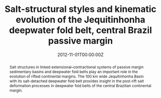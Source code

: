 ---
title: "Salt-structural styles and kinematic evolution of the Jequitinhonha deepwater fold belt, central Brazil passive margin"
authors:
- Jürgen Adam
- admin
- Marianela Sanchez
date: "2012-11-01T00:00:00Z"
doi: "https://doi.org/10.1016/j.marpetgeo.2012.04.010"

# Schedule page publish date (NOT publication's date).
publishDate: "2012-11-01T00:00:00Z"

# Publication type.
# Legend: 0 = Uncategorized; 1 = Conference paper; 2 = Journal article;
# 3 = Preprint / Working Paper; 4 = Report; 5 = Book; 6 = Book section;
# 7 = Thesis; 8 = Patent
publication_types: ["2"]

# Publication name and optional abbreviated publication name.
publication: "Marine and Petroleum Geology"
publication_short: ""

abstract: Salt structures in linked extensional–contractional systems of passive margin sedimentary basins and deepwater fold belts play an important role in the evolution of rifted continental margins. The 100 km wide Jequitinhonha Basin with its salt-detached deepwater fold belt provides insight in the post-rift salt deformation processes in deepwater fold belts of the central Brazilian continental margin.

# Summary. An optional shortened abstract.
summary: We use seismic data to study the structural style and kinematic evolution of the Jequitinhonha Basin, Brazil.
tags:
- Journal publication
- Salt tectonics
- Passive margin
- Deepwater fold and thrust belt
- Seismic study
featured: false

# links:
# - name: ""
#   url: ""
url_pdf: 
url_code: ''
url_dataset: ''
url_poster: ''
url_project: ''
url_slides: ''
url_source: ''
url_video: ''

# Featured image
# To use, add an image named `featured.jpg/png` to your page's folder. 
image:
  caption: ''
  focal_point: ""
  preview_only: false

# Associated Projects (optional).
#   Associate this publication with one or more of your projects.
#   Simply enter your project's folder or file name without extension.
#   E.g. `internal-project` references `content/project/internal-project/index.md`.
#   Otherwise, set `projects: []`.
projects: [Master project]

# Slides (optional).
#   Associate this publication with Markdown slides.
#   Simply enter your slide deck's filename without extension.
#   E.g. `slides: "example"` references `content/slides/example/index.md`.
#   Otherwise, set `slides: ""`.
#slides: example
---